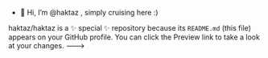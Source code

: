 - 👋 Hi, I’m @haktaz , simply cruising here :) 

haktaz/haktaz is a ✨ special ✨ repository because its `README.md` (this file) appears on your GitHub profile.
You can click the Preview link to take a look at your changes.
--->
